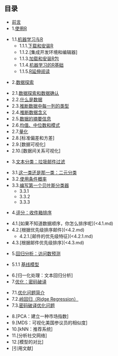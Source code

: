 ## 目录 ##
* [前言](<0.md>)
* 1.[使用R](<1.0.md>)
 - 1.1.[机器学习与R](<1.1.md>)
    - 1.1.1.[下载和安装R](1.1.1.md)
    - 1.1.2.[集成开发环境和编辑器]
    - 1.1.3.[加载和安装R包](<1.1.3.md>)
    - 1.1.4.[机器学习的R基础](<1.1.4.md>)
    - 1.1.5.[R延伸阅读](<1.1.5.md>)
* 2.[数据探索](<2.1.md>)
 - 2.1.[数据探索和数据确认](<2.1.md>)
 - 2.2.[什么是数据](<2.2.md>)
 - 2.3.[推断数据中每一列的类型](<2.3.md>)
 - 2.4.[推断数据含义](<2.4.md>)
 - 2.5.[数据的摘要信息](<2.5.md>)
 - 2.6.[均值、中位数和模式](<2.6.md>)
 - 2.7.[量化](<2.7.md>)
 - 2.8.[标准偏差和方差]
 - 2.9.[数据可视化]
 - 2.10.[数据间关系可视化]
* 3.[文本分类：垃圾邮件过滤](<3.1.md>)
 - 3.1.[这一类还是那一类：二元分类](<3.1.md>)
 - 3.2.[使用条件概率](<3.2.md>)
 - 3.3.[编写第一个贝叶斯分类器](<3.3.md>)
   - 3.3.1
   - 3.3.2
   - 3.3.3
* 4.[评分：收件箱排序](<4.1.md>)
 - 4.1.[如果不知道数据顺序，你怎么排序呢](<4.1.md)  
 - 4.2.[根据优先级排序邮件](<4.2.md)
   - 4.2.1.[邮件的优先级特征](<4.2.1.md)
 - 4.3.[根据邮件优先级排序](<4.3.md)
* 5.[回归分析：访问数预测](<5.1.md>)
 - 5.1.1 [基线模型](<5.1.1.md>)
* 6.[归一化处理：文本回归分析]
* 7.[优化：密码破译](<7.1.md>)
 - 7.1.[优化问题简介](<7.1.md>)
 - 7.2.[岭回归（Ridge Regression）](<7.2.md>)
 - 7.3.[密码破译优化问题](<7.3.md>)
* 8.[PCA：建立一种市场指数]
* 9.[MDS：可视化美国参议员的相似度]
* 10.[kNN：推荐系统]
* 11.[分析社交网络]
* 12.[模型的对比]
* [引用文献]
